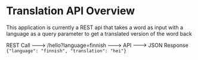 # Translation API Overview

This application is currently a REST api that takes a word as input with a language as a query
parameter to get a translated version of the word back

REST Call ---> /hello?language=finnish ---> API ---> JSON Response `{"language": "finnish",
"translation": "hei"}`
